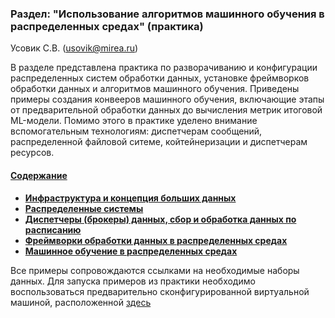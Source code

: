 ### Раздел:  "Использование алгоритмов машинного обучения в распределенных средах" (практика)

Усовик С.В. (usovik@mirea.ru)



В разделе представлена практика по разворачиванию и конфигурации распределенных систем обработки данных, установке фреймворков обработки данных и алгоритмов машинного обучения. Приведены примеры создания конвееров машинного обучения, включающие этапы от предварительной обработки данных до вычисления метрик итоговой ML-модели. Помимо этого в практике уделено внимание вспомогательным технологиям: диспетчерам сообщений, распределенной файловой ситеме, койтейнеризации и диспетчерам ресурсов.



#### <u>Содержание</u>

- **[Инфраструктура и концепция больших данных](6.1.%20Инфраструктура%20и%20концепция%20больших%20данных/ReadMe.md)**
- **[Распределенные системы](6.2.%20Распределенные%20системы/ReadMe.md)**
- **[Диспетчеры (бpокеры) данных, сбор и обработка данных по расписанию](6.3.%20Диспетчеры%20(бpокеры)%20данных,%20сбор%20и%20обработка%20данных%20по%20расписанию/ReadMe.md)**
- **[Фреймворки обработки данных в распределенных средах](6.4.%20Фреймворки%20обработки%20данных%20в%20распределенных%20средах/ReadMe.md)**
- **[Машинное обучение в распределенных средах](6.5.%20Машинное%20обучение%20в%20распределенных%20средах/ReadMe.md)**



Все примеры сопровождаются ссылками на необходимые наборы данных. Для запуска примеров из практики необходимо воспользоваться предварительно сконфигурированной виртуальной машиной, расположенной [здесь](https://disk.yandex.ru/d/0Hd92rzNB0_IHg)
